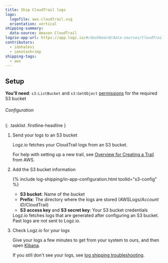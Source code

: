 ```yaml
---
title: Ship CloudTrail logs
logo:
  logofile: aws-cloudtrail.svg
  orientation: vertical
shipping-summary:
  data-source: Amazon CloudTrail
logzio-app-url: https://app.logz.io/#/dashboard/data-sources/CloudTrail
contributors:
  - idohalevi
  - imnotashrimp
shipping-tags:
  - aws
---
```


## Setup

**You'll need**:
`s3:ListBucket` and `s3:GetObject` [permissions](https://support.logz.io/hc/en-us/articles/209486129-Troubleshooting-AWS-IAM-Configuration-for-retrieving-logs-from-a-S3-Bucket) for the required S3 bucket

###### Configuration

{: .tasklist .firstline-headline }
1. Send your logs to an S3 bucket

    Logz.io fetches your CloudTrail logs from an S3 bucket.

    For help with setting up a new trail, see [Overview for Creating a Trail](https://docs.aws.amazon.com/awscloudtrail/latest/userguide/cloudtrail-create-and-update-a-trail.html) from AWS.

2. Add the S3 bucket information

    {% include log-shipping/in-app-configuration.html toolId="s3-config" %}

    * **S3 bucket**: Name of the bucket
    * **Prefix**: The directory where the logs are stored (AWSLogs/_Account ID_/CloudTrail)
    * **S3 access key** and **S3 secret key**: Your S3 bucket credentials

    <!-- logzio-inject:s3-config -->

    <div class="info-box important">
      Logz.io fetches logs that are generated after configuring an S3 bucket.
      Past logs are not sent to Logz.io.
    </div>

3. Check Logz.io for your logs

    Give your logs a few minutes to get from your system to ours, and then open [Kibana](https://app.logz.io/#/dashboard/kibana).

    If you still don't see your logs, see [log shipping troubleshooting]({{site.baseurl}}/user-guide/log-shipping/log-shipping-troubleshooting.html).
